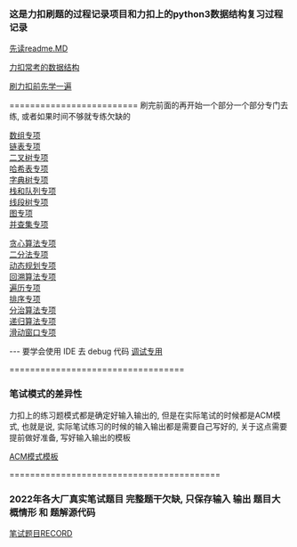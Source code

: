 ### 这是力扣刷题的过程记录项目和力扣上的python3数据结构复习过程记录

[先读readme.MD](./readme.MD)

[力扣常考的数据结构](leetcode_data_structure.ipynb)

[刷力扣前先学一遍](record.ipynb)

========================= 刷完前面的再开始一个部分一个部分专门去练, 或者如果时间不够就专练欠缺的

[数组专项](./数组)  
[链表专项](./链表)  
[二叉树专项](./二叉树)  
[哈希表专项](./哈希表)  
[字典树专项](./字典树)  
[栈和队列专项](./栈和队列)  
[线段树专项](./线段树)  
[图专项](./图)  
[并查集专项](./并查集)  

[贪心算法专项](method/贪心算法)  
[二分法专项](method/二分法)  
[动态规划专项](method/动态规划)  
[回溯算法专项](method/回溯算法)  
[遍历专项](method/遍历)  
[排序专项](method/排序)  
[分治算法专项](method/分治)  
[递归算法专项](method/递归)  
[滑动窗口专项](method/滑动窗口)  

--- 要学会使用 IDE 去 debug 代码 
[调试专用](check_test.py)


==================================
### 笔试模式的差异性

力扣上的练习题模式都是确定好输入输出的, 
但是在实际笔试的时候都是ACM模式, 也就是说,
实际笔试练习的时候的输入输出都是需要自己写好的,
关于这点需要提前做好准备, 写好输入输出的模板


[ACM模式模板](./ACM_pattern)

=========================================
### 2022年各大厂真实笔试题目 完整题干欠缺, 只保存输入 输出 题目大概情形 和 题解源代码


[笔试题目RECORD](./笔试真题RECORD)

